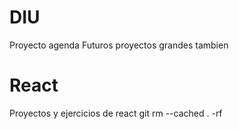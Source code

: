 # DIU
Proyecto agenda 
Futuros proyectos grandes tambien

# React
Proyectos y ejercicios de react
git rm --cached . -rf
